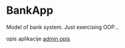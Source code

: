 # BankApp
Model of bank system. Just exercising OOP...

opis aplikacije
[admin opis](docs/AdminFunction.txt)